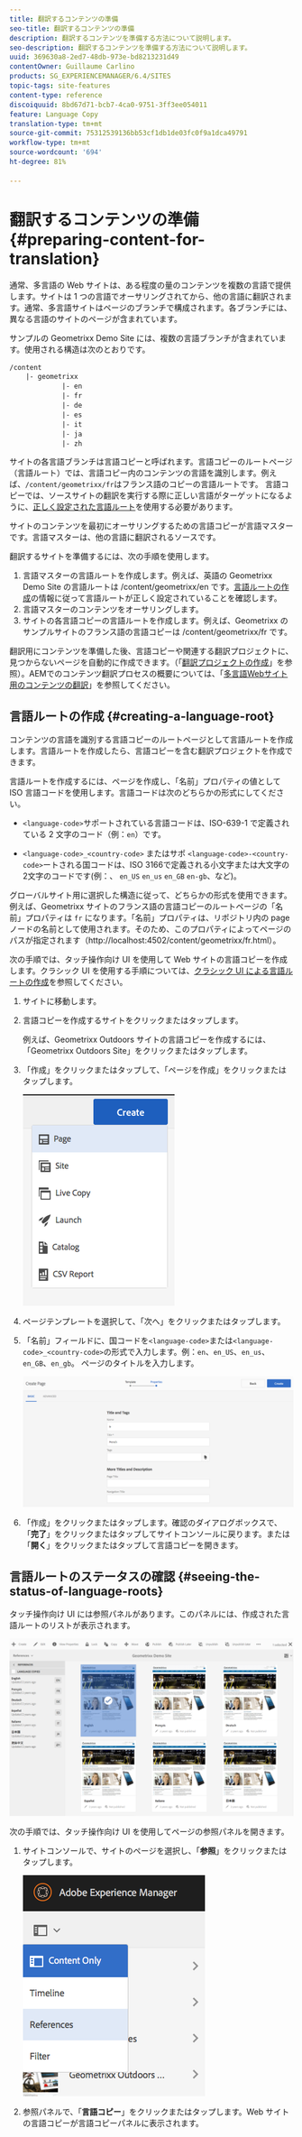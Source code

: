 ```yaml
---
title: 翻訳するコンテンツの準備
seo-title: 翻訳するコンテンツの準備
description: 翻訳するコンテンツを準備する方法について説明します。
seo-description: 翻訳するコンテンツを準備する方法について説明します。
uuid: 369630a8-2ed7-48db-973e-bd8213231d49
contentOwner: Guillaume Carlino
products: SG_EXPERIENCEMANAGER/6.4/SITES
topic-tags: site-features
content-type: reference
discoiquuid: 8bd67d71-bcb7-4ca0-9751-3ff3ee054011
feature: Language Copy
translation-type: tm+mt
source-git-commit: 75312539136bb53cf1db1de03fc0f9a1dca49791
workflow-type: tm+mt
source-wordcount: '694'
ht-degree: 81%

---
```



# 翻訳するコンテンツの準備{#preparing-content-for-translation}

通常、多言語の Web サイトは、ある程度の量のコンテンツを複数の言語で提供します。サイトは 1 つの言語でオーサリングされてから、他の言語に翻訳されます。通常、多言語サイトはページのブランチで構成されます。各ブランチには、異なる言語のサイトのページが含まれています。

サンプルの Geometrixx Demo Site には、複数の言語ブランチが含まれています。使用される構造は次のとおりです。

```xml
/content
    |- geometrixx
             |- en
             |- fr
             |- de
             |- es
             |- it
             |- ja
             |- zh
```

サイトの各言語ブランチは言語コピーと呼ばれます。言語コピーのルートページ（言語ルート）では、言語コピー内のコンテンツの言語を識別します。例えば、`/content/geometrixx/fr`はフランス語のコピーの言語ルートです。 言語コピーでは、ソースサイトの翻訳を実行する際に正しい言語がターゲットになるように、[正しく設定された言語ルート](/help/sites-administering/tc-prep.md#creating-a-language-root)を使用する必要があります。

サイトのコンテンツを最初にオーサリングするための言語コピーが言語マスターです。言語マスターは、他の言語に翻訳されるソースです。

翻訳するサイトを準備するには、次の手順を使用します。

1. 言語マスターの言語ルートを作成します。例えば、英語の Geometrixx Demo Site の言語ルートは /content/geometrixx/en です。[言語ルートの作成](/help/sites-administering/tc-prep.md#creating-a-language-root)の情報に従って言語ルートが正しく設定されていることを確認します。
1. 言語マスターのコンテンツをオーサリングします。
1. サイトの各言語コピーの言語ルートを作成します。例えば、Geometrixx のサンプルサイトのフランス語の言語コピーは /content/geometrixx/fr です。

翻訳用にコンテンツを準備した後、言語コピーや関連する翻訳プロジェクトに、見つからないページを自動的に作成できます。（「[翻訳プロジェクトの作成](/help/sites-administering/tc-manage.md)」を参照）。AEMでのコンテンツ翻訳プロセスの概要については、「[多言語Webサイト用のコンテンツの翻訳](/help/sites-administering/translation.md)」を参照してください。

## 言語ルートの作成 {#creating-a-language-root}

コンテンツの言語を識別する言語コピーのルートページとして言語ルートを作成します。言語ルートを作成したら、言語コピーを含む翻訳プロジェクトを作成できます。

言語ルートを作成するには、ページを作成し、「名前」プロパティの値として ISO 言語コードを使用します。言語コードは次のどちらかの形式にしてください。

* `<language-code>`サポートされている言語コードは、ISO-639-1 で定義されている 2 文字のコード（例：`en`）です。

* `<language-code>_<country-code>` またはサポ `<language-code>-<country-code>`ートされる国コードは、ISO 3166で定義される小文字または大文字の2文字のコードです(例：、 `en_US` `en_us` `en_GB` `en-gb`、など)。

グローバルサイト用に選択した構造に従って、どちらかの形式を使用できます。例えば、Geometrixx サイトのフランス語の言語コピーのルートページの「名前」プロパティは `fr` になります。「名前」プロパティは、リポジトリ内の page ノードの名前として使用されます。そのため、このプロパティによってページのパスが指定されます（http://localhost:4502/content/geometrixx/fr.html）。

次の手順では、タッチ操作向け UI を使用して Web サイトの言語コピーを作成します。クラシック UI を使用する手順については、[クラシック UI による言語ルートの作成](/help/sites-administering/tc-lroot-classic.md)を参照してください。

1. サイトに移動します。
1. 言語コピーを作成するサイトをクリックまたはタップします。

   例えば、Geometrixx Outdoors サイトの言語コピーを作成するには、「Geometrixx Outdoors Site」をクリックまたはタップします。

1. 「作成」をクリックまたはタップして、「ページを作成」をクリックまたはタップします。

   ![chlimage_1-21](assets/chlimage_1-21.png)

1. ページテンプレートを選択して、「次へ」をクリックまたはタップします。
1. 「名前」フィールドに、国コードを`<language-code>`または`<language-code>_<country-code>`の形式で入力します。例：`en`、`en_US`、`en_us`、`en_GB`、`en_gb`。 ページのタイトルを入力します。

   ![chlimage_1-22](assets/chlimage_1-22.png)

1. 「作成」をクリックまたはタップします。確認のダイアログボックスで、「**完了**」をクリックまたはタップしてサイトコンソールに戻ります。または「**開く**」をクリックまたはタップして言語コピーを開きます。

## 言語ルートのステータスの確認  {#seeing-the-status-of-language-roots}

タッチ操作向け UI には参照パネルがあります。このパネルには、作成された言語ルートのリストが表示されます。

![chlimage_1-23](assets/chlimage_1-23.png)

次の手順では、タッチ操作向け UI を使用してページの参照パネルを開きます。

1. サイトコンソールで、サイトのページを選択し、「**参照**」をクリックまたはタップします。

   ![chlimage_1-24](assets/chlimage_1-24.png)

1. 参照パネルで、「**言語コピー**」をクリックまたはタップします。Web サイトの言語コピーが言語コピーパネルに表示されます。

